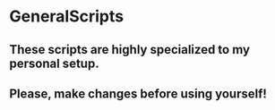 # GeneralScripts

## These scripts are highly specialized to my personal setup.
## Please, make changes before using yourself!
